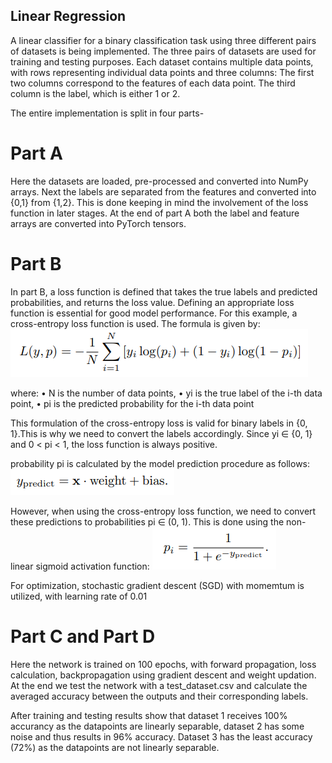 ## Linear Regression

A linear classifier for a binary classification task using three different pairs of datasets is being implemented. The three pairs of datasets are used for training and testing purposes. Each dataset contains multiple data points, with rows representing individual data points and three columns: The first two columns correspond to the features of each data point. The third column is the label, which is either 1 or 2.

The entire implementation is split in four parts-

# Part A

Here the datasets are loaded, pre-processed and converted into NumPy arrays. Next the labels are separated from the features and converted into {0,1} from {1,2}. This is done keeping in mind the involvement of the loss function in later stages. At the end of part A both the label and feature arrays are converted into PyTorch tensors.

# Part B

In part B, a loss function is defined that takes the true labels and predicted probabilities, and returns the loss value. Defining an appropriate loss function is essential for good model performance. For this example, a cross-entropy loss function is used. The formula is given by: 
            ![alt text](loss-function-1.png)           

where: 
    • N is the number of data points,
    • yi is the true label of the i-th data point,
    • pi is the predicted probability for the i-th data point

This formulation of the cross-entropy loss is valid for binary labels in {0, 1}.This is why we need to convert the labels accordingly. Since yi ∈ {0, 1} and 0 < pi < 1, the loss function is always positive.

probability pi is calculated by the model prediction procedure as follows: 
            ![alt text](loss-function(2).png)

However, when using the cross-entropy loss function, we need to convert these predictions to probabilities pi ∈ (0, 1). This is done using the non-linear sigmoid activation function:
            ![alt text](loss-function(3).png)

For optimization, stochastic gradient descent (SGD) with momemtum is utilized, with learning rate of 0.01

# Part C and Part D

Here the network is trained on 100 epochs, with forward propagation, loss calculation, backpropagation using gradient descent and weight updation. At the end we test the network with a test_dataset.csv and calculate the averaged accuracy between the outputs and their corresponding labels. 

After training and testing results show that dataset 1 receives 100% accurancy as the datapoints are linearly separable, dataset 2 has some noise and thus results in 96% accuracy. Dataset 3 has the least accuracy (72%) as the datapoints are not linearly separable.